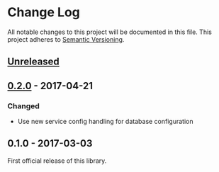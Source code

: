 # Change Log
All notable changes to this project will be documented in this file.
This project adheres to [Semantic Versioning](http://semver.org/).

## [Unreleased]

## [0.2.0] - 2017-04-21
### Changed
- Use new service config handling for database configuration

## 0.1.0 - 2017-03-03
First official release of this library.

[Unreleased]: https://github.com/dreamfactorysoftware/df-notification/compare/0.2.0...HEAD
[0.2.0]: https://github.com/dreamfactorysoftware/df-notification/compare/0.1.0...0.2.0
